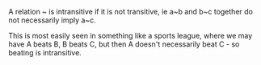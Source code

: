 A relation \~ is intransitive if it is not transitive, ie a\~b and b\~c
together do not necessarily imply a\~c.

This is most easily seen in something like a sports league, where we may
have A beats B, B beats C, but then A doesn't necessarily beat C - so
beating is intransitive.
